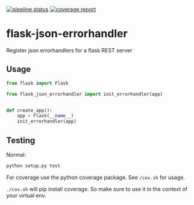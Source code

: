 [![pipeline status](https://qgit.de/py-lib/flask-json-errorhandler/badges/master/pipeline.svg)](https://qgit.de/py-lib/flask-json-errorhandler/commits/master)
[![coverage report](https://qgit.de/py-lib/flask-json-errorhandler/badges/master/coverage.svg)](https://qgit.de/py-lib/flask-json-errorhandler/commits/master)

# flask-json-errorhandler
Register json errorhandlers for a flask REST server

## Usage

```python 
from flask import Flask

from flask_json_errorhandler import init_errorhandler(app)


def create_app():
    app = Flask(__name__)
    init_errorhandler(app)
```

## Testing
Normal:
```python
python setup.py test
```

For coverage use the python coverage package. See ```/cov.sh``` for usage. 

```./cov.sh``` will pip install coverage. So make sure to use it in the context of your virtual env.
